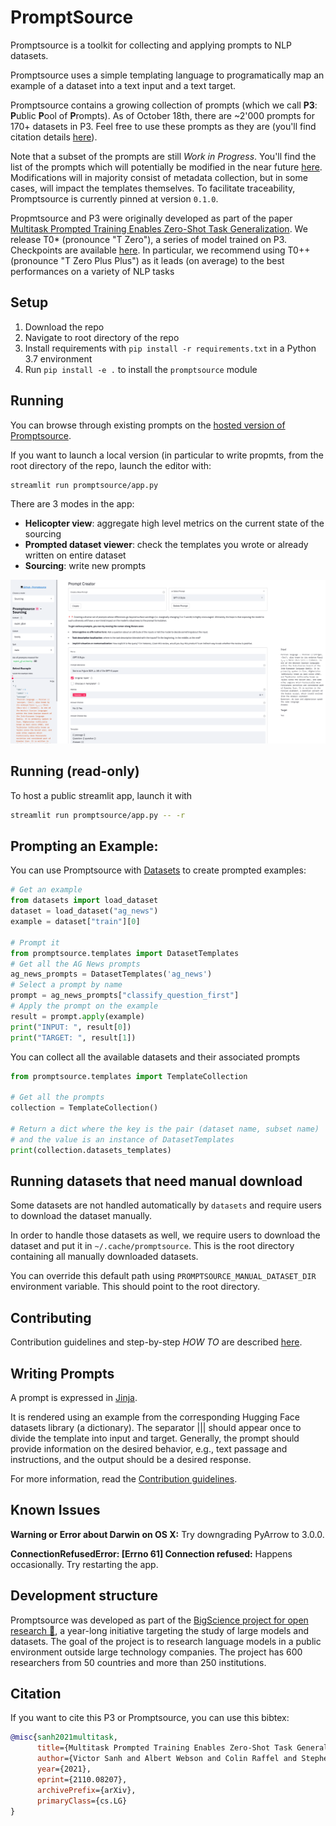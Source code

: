 # PromptSource
Promptsource is a toolkit for collecting and applying prompts to NLP datasets.

Promptsource uses a simple templating language to programatically map an example of a dataset into a text input and a text target.

Promptsource contains a growing collection of prompts (which we call **P3**: **P**ublic **P**ool of **P**rompts). As of October 18th, there are ~2'000 prompts for 170+ datasets in P3.
Feel free to use these prompts as they are (you'll find citation details [here](#Citation)).

Note that a subset of the prompts are still *Work in Progress*. You'll find the list of the prompts which will potentially be modified in the near future [here](WIP.md). Modifications will in majority consist of metadata collection, but in some cases, will impact the templates themselves. To facilitate traceability, Promptsource is currently pinned at version `0.1.0`.

Propmtsource and P3 were originally developed as part of the paper [Multitask Prompted Training Enables Zero-Shot Task Generalization](https://arxiv.org/abs/2110.08207). We release T0* (pronounce "T Zero"), a series of model trained on P3. Checkpoints are available [here](https://huggingface.co/bigscience/T0pp). In particular, we recommend using T0++ (pronounce "T Zero Plus Plus") as it leads (on average) to the best performances on a variety of NLP tasks

## Setup
1. Download the repo
2. Navigate to root directory of the repo
3. Install requirements with `pip install -r requirements.txt` in a Python 3.7 environment
4. Run `pip install -e .` to install the `promptsource` module

## Running
You can browse through existing prompts on the [hosted version of Promptsource](https://bigscience.huggingface.co/promptsource).

If you want to launch a local version (in particular to write propmts, from the root directory of the repo, launch the editor with:
```
streamlit run promptsource/app.py
```

There are 3 modes in the app:
- **Helicopter view**: aggregate high level metrics on the current state of the sourcing
- **Prompted dataset viewer**: check the templates you wrote or already written on entire dataset
- **Sourcing**: write new prompts

<img src="assets/promptsource_app.png" width="800">

## Running (read-only)
To host a public streamlit app, launch it with
```bash
streamlit run promptsource/app.py -- -r
```

## Prompting an Example:
You can use Promptsource with [Datasets](https://huggingface.co/docs/datasets/) to create
prompted examples:
```python
# Get an example
from datasets import load_dataset
dataset = load_dataset("ag_news")
example = dataset["train"][0]

# Prompt it
from promptsource.templates import DatasetTemplates
# Get all the AG News prompts
ag_news_prompts = DatasetTemplates('ag_news')
# Select a prompt by name
prompt = ag_news_prompts["classify_question_first"]
# Apply the prompt on the example 
result = prompt.apply(example)
print("INPUT: ", result[0])
print("TARGET: ", result[1])
```

You can collect all the available datasets and their associated prompts

```python
from promptsource.templates import TemplateCollection

# Get all the prompts
collection = TemplateCollection()

# Return a dict where the key is the pair (dataset name, subset name)
# and the value is an instance of DatasetTemplates
print(collection.datasets_templates)
```

## Running datasets that need manual download

Some datasets are not handled automatically by `datasets` and require users to download the dataset manually.

In order to handle those datasets as well, we require users to download the dataset and put it in `~/.cache/promptsource`. This is the root directory containing all manually downloaded datasets.

You can override this default path using `PROMPTSOURCE_MANUAL_DATASET_DIR` environment variable. This should point to the root directory.

## Contributing
Contribution guidelines and step-by-step *HOW TO* are described [here](CONTRIBUTING.md).

## Writing Prompts
A prompt is expressed in [Jinja](https://jinja.palletsprojects.com/en/3.0.x/).

It is rendered using an example from the corresponding Hugging Face datasets library
(a dictionary). The separator ||| should appear once to divide the template into input
and target. Generally, the prompt should provide information on the desired behavior,
e.g., text passage and instructions, and the output should be a desired response.

For more information, read the [Contribution guidelines](CONTRIBUTING.md).

## Known Issues

**Warning or Error about Darwin on OS X:** Try downgrading PyArrow to 3.0.0.

**ConnectionRefusedError: [Errno 61] Connection refused:** Happens occasionally. Try restarting the app.

## Development structure

Promptsource was developed as part of the [BigScience project for open research 🌸](https://bigscience.huggingface.co/), a year-long initiative targeting the study of large models and datasets. The goal of the project is to research language models in a public environment outside large technology companies. The project has 600 researchers from 50 countries and more than 250 institutions.

## Citation

If you want to cite this P3 or Promptsource, you can use this bibtex:
```bibtex
@misc{sanh2021multitask,
      title={Multitask Prompted Training Enables Zero-Shot Task Generalization}, 
      author={Victor Sanh and Albert Webson and Colin Raffel and Stephen H. Bach and Lintang Sutawika and Zaid Alyafeai and Antoine Chaffin and Arnaud Stiegler and Teven Le Scao and Arun Raja and Manan Dey and M Saiful Bari and Canwen Xu and Urmish Thakker and Shanya Sharma Sharma and Eliza Szczechla and Taewoon Kim and Gunjan Chhablani and Nihal Nayak and Debajyoti Datta and Jonathan Chang and Mike Tian-Jian Jiang and Han Wang and Matteo Manica and Sheng Shen and Zheng Xin Yong and Harshit Pandey and Rachel Bawden and Thomas Wang and Trishala Neeraj and Jos Rozen and Abheesht Sharma and Andrea Santilli and Thibault Fevry and Jason Alan Fries and Ryan Teehan and Stella Biderman and Leo Gao and Tali Bers and Thomas Wolf and Alexander M. Rush},
      year={2021},
      eprint={2110.08207},
      archivePrefix={arXiv},
      primaryClass={cs.LG}
}
```
